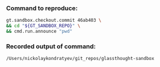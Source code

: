 ### Command to reproduce:
```bash
gt.sandbox.checkout.commit 46ab403 \
&& cd "${GT_SANDBOX_REPO}" \
&& cmd.run.announce "pwd"
```

### Recorded output of command:
```txt
/Users/nickolaykondratyev/git_repos/glassthought-sandbox
```

